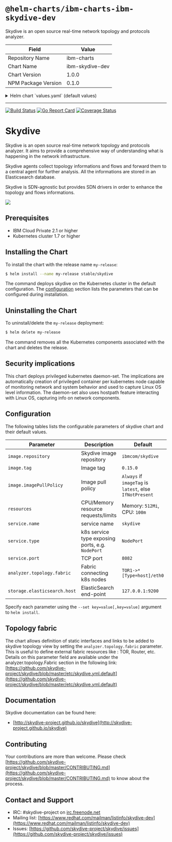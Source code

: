 # `@helm-charts/ibm-charts-ibm-skydive-dev`

Skydive is an open source real-time network topology and protocols analyzer.

| Field               | Value           |
| ------------------- | --------------- |
| Repository Name     | ibm-charts      |
| Chart Name          | ibm-skydive-dev |
| Chart Version       | 1.0.0           |
| NPM Package Version | 0.1.0           |

<details>

<summary>Helm chart `values.yaml` (default values)</summary>

```yaml
###############################################################################
############################ Skydive ##########################################
###############################################################################

##################
## Image variables
arch:
  amd64: '3 - Most preferred'

image:
  repository: ibmcom/skydive
  tag: 0.15.0
  imagePullPolicy: IfNotPresent

resources:
  limits:
    cpu: 100m
    memory: 512Mi
  requests:
    cpu: 100m
    memory: 512Mi

## env variables
env: []

##################
## Service variables
service:
  name: skydive
  port: 8082

analyzer:
  topology:
    fabric: 'TOR1->*[Type=host]/eth0'

storage:
  elasticsearch:
    host: 127.0.0.1:9200
```

</details>

---

[![Build Status](https://travis-ci.org/skydive-project/skydive.png)](https://travis-ci.org/skydive-project/skydive)
[![Go Report Card](https://goreportcard.com/badge/github.com/skydive-project/skydive)](https://goreportcard.com/report/github.com/skydive-project/skydive)
[![Coverage Status](https://coveralls.io/repos/github/skydive-project/skydive/badge.svg?branch=master)](https://coveralls.io/github/skydive-project/skydive?branch=master)

# Skydive

Skydive is an open source real-time network topology and protocols analyzer.
It aims to provide a comprehensive way of understanding what is happening in the network infrastructure.

Skydive agents collect topology informations and flows and forward them to a central agent for further analysis. All the informations are stored in an Elasticsearch database.

Skydive is SDN-agnostic but provides SDN drivers in order to enhance the topology and flows informations.

![](https://github.com/skydive-project/skydive.network/raw/images/overview.gif)

## Prerequisites

- IBM Cloud Private 2.1 or higher
- Kubernetes cluster 1.7 or higher

## Installing the Chart

To install the chart with the release name `my-release`:

```bash
$ helm install --name my-release stable/skydive
```

The command deploys skydive on the Kubernetes cluster in the default configuration. The [configuration](#configuration) section lists the parameters that can be configured during installation.

## Uninstalling the Chart

To uninstall/delete the `my-release` deployment:

```bash
$ helm delete my-release
```

The command removes all the Kubernetes components associated with the chart and deletes the release.

## Security implications

This chart deploys privileged kubernetes daemon-set. The implications are automatically creation of privileged container per kubernetes node capable of monitoring network and system behavior and used to capture Linux OS level information. The daemon-set also uses hostpath feature interacting with Linux OS, capturing info on network components.

## Configuration

The following tables lists the configurable parameters of skydive chart and their default values.

| Parameter                    | Description                                      | Default                                                 |
| ---------------------------- | ------------------------------------------------ | ------------------------------------------------------- |
| `image.repository`           | Skydive image repository                         | `ibmcom/skydive`                                        |
| `image.tag`                  | Image tag                                        | `0.15.0`                                                |
| `image.imagePullPolicy`      | Image pull policy                                | `Always` if `imageTag` is `latest`, else `IfNotPresent` |
| `resources`                  | CPU/Memory resource requests/limits              | Memory: `512Mi`, CPU: `100m`                            |
| `service.name`               | service name                                     | `skydive`                                               |
| `service.type`               | k8s service type exposing ports, e.g. `NodePort` | `NodePort`                                              |
| `service.port`               | TCP port                                         | `8082`                                                  |
| `analyzer.topology.fabric`   | Fabric connecting k8s nodes                      | `TOR1->*[Type=host]/eth0`                               |
| `storage.elasticsearch.host` | ElasticSearch end-point                          | `127.0.0.1:9200`                                        |

Specify each parameter using the `--set key=value[,key=value]` argument to `helm install`.

## Topology fabric

The chart allows definition of static interfaces and links to be added to skydive topology view by setting the `analyzer.topology.fabric` parameter. This is useful to define external fabric resources like : TOR, Router, etc.
Details on this parameter field are available under the analyzer.topology.Fabric section in the following link:
[https://github.com/skydive-project/skydive/blob/master/etc/skydive.yml.default](https://github.com/skydive-project/skydive/blob/master/etc/skydive.yml.default)

## Documentation

Skydive documentation can be found here:

- [http://skydive-project.github.io/skydive](http://skydive-project.github.io/skydive)

## Contributing

Your contributions are more than welcome. Please check
[https://github.com/skydive-project/skydive/blob/master/CONTRIBUTING.md](https://github.com/skydive-project/skydive/blob/master/CONTRIBUTING.md)
to know about the process.

## Contact and Support

- IRC: #skydive-project on [irc.freenode.net](https://webchat.freenode.net/)
- Mailing list: [https://www.redhat.com/mailman/listinfo/skydive-dev](https://www.redhat.com/mailman/listinfo/skydive-dev)
- Issues: [https://github.com/skydive-project/skydive/issues](https://github.com/skydive-project/skydive/issues)
